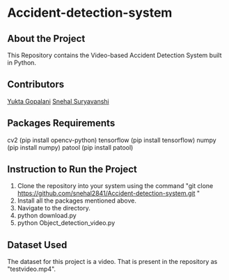 # Accident-detection-system

## About the Project
This Repository contains the Video-based Accident Detection System built in Python.

## Contributors
[Yukta Gopalani](https://github.com/yuktagopalani)
[Snehal Suryavanshi](https://github.com/snehal2841)

## Packages Requirements
cv2 (pip install opencv-python)
tensorflow (pip install tensorflow)
numpy (pip install numpy)
patool (pip install patool)

## Instruction to Run the Project
1. Clone the repository into your system using the command "git clone https://github.com/snehal2841/Accident-detection-system.git "
2. Install all the packages mentioned above.
3. Navigate to the directory.
4. python download.py
5. python Object_detection_video.py

## Dataset Used 
The dataset for this project is a video. That is present in the repository as "testvideo.mp4".
